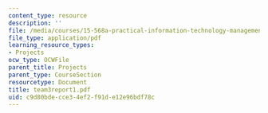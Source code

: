 ```yaml
---
content_type: resource
description: ''
file: /media/courses/15-568a-practical-information-technology-management-spring-2005/c9d80bdecce34ef2f91de12e96bdf78c_team3report1.pdf
file_type: application/pdf
learning_resource_types:
- Projects
ocw_type: OCWFile
parent_title: Projects
parent_type: CourseSection
resourcetype: Document
title: team3report1.pdf
uid: c9d80bde-cce3-4ef2-f91d-e12e96bdf78c
---
```

